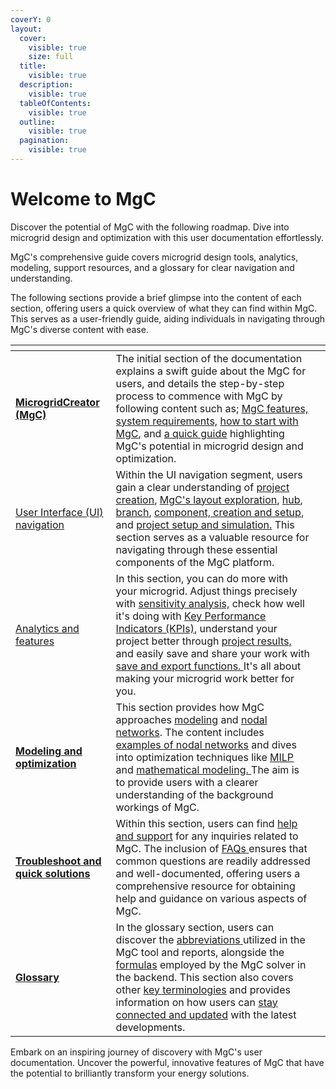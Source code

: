 ```yaml
---
coverY: 0
layout:
  cover:
    visible: true
    size: full
  title:
    visible: true
  description:
    visible: true
  tableOfContents:
    visible: true
  outline:
    visible: true
  pagination:
    visible: true
---
```


# Welcome to MgC

Discover the potential of MgC with the following roadmap. Dive into microgrid design and optimization with this user documentation effortlessly.&#x20;

MgC's comprehensive guide covers microgrid design tools, analytics, modeling, support resources, and a glossary for clear navigation and understanding.

The following sections provide a brief glimpse into the content of each section, offering users a quick overview of what they can find within MgC. This serves as a user-friendly guide, aiding individuals in navigating through MgC's diverse content with ease.

<table data-view="cards"><thead><tr><th></th><th></th><th></th></tr></thead><tbody><tr><td><a href="README (1).md"><strong>MicrogridCreator (MgC)</strong></a></td><td>The initial section of the documentation explains a swift guide about the  MgC for users, and details the step-by-step process to commence with MgC by following content such as; <a href="microgridcreator-mgc/mgc-features.md">MgC features, </a><a href="microgridcreator-mgc/system-requirements.md">system requirements,</a> <a href="microgridcreator-mgc/getting-started.md">how to start with MgC</a>, and <a href="microgridcreator-mgc/quick-guide-to-mgc.md">a quick guide</a> highlighting MgC's potential in microgrid design and optimization.</td><td></td></tr><tr><td><a href="user-interface-ui-navigation/">User Interface (UI) navigation</a></td><td>Within the UI navigation segment, users gain a clear understanding of <a href="user-interface-ui-navigation/creating-a-project.md">project creation</a>, <a href="user-interface-ui-navigation/mgc-s-layout.md">MgC's layout exploration</a>, <a href="user-interface-ui-navigation/project-setup-and-simulation/hub-creation-and-setup.md">hub</a>, <a href="user-interface-ui-navigation/project-setup-and-simulation/branch-creation-and-setup.md">branch</a>, <a href="user-interface-ui-navigation/project-setup-and-simulation/component-creation-and-setup.md">component, creation and setup</a>, and <a href="user-interface-ui-navigation/project-setup-and-simulation/">project setup and simulation.</a> This section serves as a valuable resource for navigating through these essential components of the MgC platform.</td><td></td></tr><tr><td><a href="data-analysis-and-visualization/">Analytics and features</a></td><td>In this section, you can do more with your microgrid. Adjust things precisely with <a href="data-analysis-and-visualization/sensitivity-analysis.md">sensitivity analysis,</a> check how well it's doing with <a href="data-analysis-and-visualization/key-performance-indicators-kpi-s.md">Key Performance Indicators (KPIs)</a>, understand your project better through <a href="data-analysis-and-visualization/project-results.md">project results, </a>and easily save and share your work with <a href="data-analysis-and-visualization/save-and-exporting-the-project.md">save and export functions. </a>It's all about making your microgrid work better for you.</td><td></td></tr><tr><td><a href="modeling-and-optimization/"><strong>Modeling and optimization</strong></a></td><td>This section provides how MgC approaches <a href="modeling-and-optimization/modeling/">modeling</a> and <a href="modeling-and-optimization/modeling/nodal-network/">nodal networks</a>. The content includes <a href="modeling-and-optimization/modeling/nodal-network/nodal-networks-examples.md">examples of nodal networks</a> and dives into optimization techniques like <a href="modeling-and-optimization/milp-modeling-and-optimization-models.md">MILP</a> and <a href="modeling-and-optimization/milp-mathematical-modeling.md">mathematical modeling. </a>The aim is to provide users with a clearer understanding of the background workings of MgC.</td><td></td></tr><tr><td><a href="troubleshooting/"><strong>Troubleshoot and quick solutions</strong></a></td><td>Within this section, users can find <a href="troubleshooting/help-and-support.md">help and support</a> for any inquiries related to MgC. The inclusion of <a href="troubleshooting/faq-s.md">FAQs </a>ensures that common questions are readily addressed and well-documented, offering users a comprehensive resource for obtaining help and guidance on various aspects of MgC.</td><td></td></tr><tr><td><a href="glossary/"><strong>Glossary</strong></a></td><td>In the glossary section, users can discover the <a href="glossary/definitions.md">abbreviations</a><a href="glossary/definitions.md#general-representation-with-definitions-that-are-used-in-the-mgc."> </a>utilized in the MgC tool and reports, alongside the <a href="glossary/definitions.md#reference-for-kpi-formulas">formulas</a> employed by the MgC solver in the backend. This section also covers other <a href="glossary/definitions.md#performance-metrics-formulas">key terminologies</a> and provides information on how users can <a href="glossary/stay-connected-and-updated.md">stay connected and updated</a> with the latest developments.</td><td></td></tr></tbody></table>

Embark on an inspiring journey of discovery with MgC's user documentation. Uncover the powerful, innovative features of MgC that have the potential to brilliantly transform your energy solutions.
